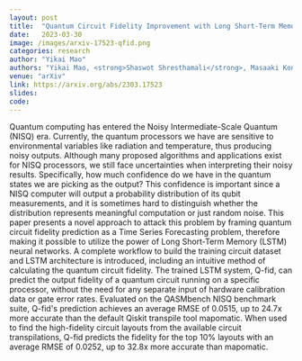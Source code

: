 ```yaml
---
layout: post
title:  "Quantum Circuit Fidelity Improvement with Long Short-Term Memory Networks"
date:   2023-03-30
image: /images/arxiv-17523-qfid.png
categories: research
author: "Yikai Mao"
authors: "Yikai Mao, <strong>Shaswot Shresthamali</strong>, Masaaki Kondo"
venue: "arXiv" 
link: https://arxiv.org/abs/2303.17523
slides:
code:
---
```

Quantum computing has entered the Noisy Intermediate-Scale Quantum (NISQ) era. Currently, the quantum processors we have are sensitive to environmental variables like radiation and temperature, thus producing noisy outputs. Although many proposed algorithms and applications exist for NISQ processors, we still face uncertainties when interpreting their noisy results. Specifically, how much confidence do we have in the quantum states we are picking as the output? This confidence is important since a NISQ computer will output a probability distribution of its qubit measurements, and it is sometimes hard to distinguish whether the distribution represents meaningful computation or just random noise. This paper presents a novel approach to attack this problem by framing quantum circuit fidelity prediction as a Time Series Forecasting problem, therefore making it possible to utilize the power of Long Short-Term Memory (LSTM) neural networks. A complete workflow to build the training circuit dataset and LSTM architecture is introduced, including an intuitive method of calculating the quantum circuit fidelity. The trained LSTM system, Q-fid, can predict the output fidelity of a quantum circuit running on a specific processor, without the need for any separate input of hardware calibration data or gate error rates. Evaluated on the QASMbench NISQ benchmark suite, Q-fid's prediction achieves an average RMSE of 0.0515, up to 24.7x more accurate than the default Qiskit transpile tool mapomatic. When used to find the high-fidelity circuit layouts from the available circuit transpilations, Q-fid predicts the fidelity for the top 10% layouts with an average RMSE of 0.0252, up to 32.8x more accurate than mapomatic.

